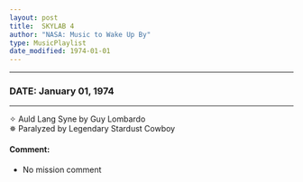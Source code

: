 ```yaml
---
layout: post
title:  SKYLAB 4
author: "NASA: Music to Wake Up By"
type: MusicPlaylist
date_modified: 1974-01-01
---
```


----
### DATE: January 01, 1974
----
✧ Auld Lang Syne by Guy Lombardo  &nbsp;<br />✵ Paralyzed by Legendary Stardust Cowboy

#### Comment:
* No mission comment
